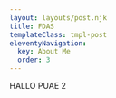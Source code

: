 ```yaml
---
layout: layouts/post.njk
title: FDAS
templateClass: tmpl-post
eleventyNavigation:
  key: About Me
  order: 3
---
```


HALLO PUAE 2
